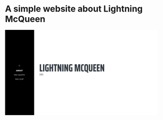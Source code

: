 # A simple website about Lightning McQueen

![alt text](https://github.com/austin-leung/austinle_LightningMcQueen/blob/clip/images/aboutpic.png?raw=true)
